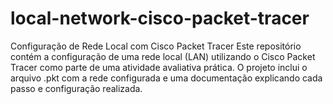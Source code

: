 # local-network-cisco-packet-tracer
Configuração de Rede Local com Cisco Packet Tracer Este repositório contém a configuração de uma rede local (LAN) utilizando o Cisco Packet Tracer como parte de uma atividade avaliativa prática. O projeto inclui o arquivo .pkt com a rede configurada e uma documentação explicando cada passo e configuração realizada.
